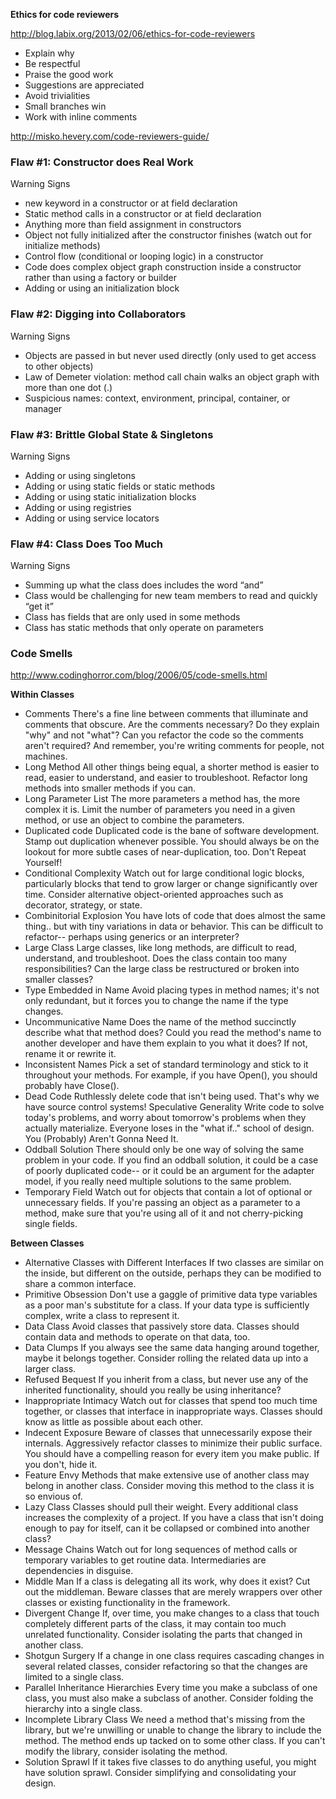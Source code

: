 
__Ethics for code reviewers__

http://blog.labix.org/2013/02/06/ethics-for-code-reviewers

* Explain why
* Be respectful
* Praise the good work
* Suggestions are appreciated
* Avoid trivialities
* Small branches win
* Work with inline comments

http://misko.hevery.com/code-reviewers-guide/

### Flaw #1: Constructor does Real Work
Warning Signs
* new keyword in a constructor or at field declaration
* Static method calls in a constructor or at field declaration
* Anything more than field assignment in constructors
* Object not fully initialized after the constructor finishes (watch out for initialize methods)
* Control flow (conditional or looping logic) in a constructor
* Code does complex object graph construction inside a constructor rather than using a factory or builder
* Adding or using an initialization block

### Flaw #2: Digging into Collaborators
Warning Signs
* Objects are passed in but never used directly (only used to get access to other objects)
* Law of Demeter violation: method call chain walks an object graph with more than one dot (.)
* Suspicious names: context, environment, principal, container, or manager

### Flaw #3: Brittle Global State & Singletons
Warning Signs
* Adding or using singletons
* Adding or using static fields or static methods
* Adding or using static initialization blocks
* Adding or using registries
* Adding or using service locators

### Flaw #4: Class Does Too Much
Warning Signs
* Summing up what the class does includes the word “and”
* Class would be challenging for new team members to read and quickly “get it”
* Class has fields that are only used in some methods
* Class has static methods that only operate on parameters



### Code Smells

http://www.codinghorror.com/blog/2006/05/code-smells.html

__Within Classes__

* Comments There's a fine line between comments that illuminate and comments that obscure. Are the comments necessary? Do they explain "why" and not "what"? Can you refactor the code so the comments aren't required? And remember, you're writing comments for people, not machines.
* Long Method All other things being equal, a shorter method is easier to read, easier to understand, and easier to troubleshoot. Refactor long methods into smaller methods if you can.
* Long Parameter List The more parameters a method has, the more complex it is. Limit the number of parameters you need in a given method, or use an object to combine the parameters.
* Duplicated code Duplicated code is the bane of software development. Stamp out duplication whenever possible. You should always be on the lookout for more subtle cases of near-duplication, too. Don't Repeat Yourself!
* Conditional Complexity Watch out for large conditional logic blocks, particularly blocks that tend to grow larger or change significantly over time. Consider alternative object-oriented approaches such as decorator, strategy, or state.
* Combinitorial Explosion You have lots of code that does almost the same thing.. but with tiny variations in data or behavior. This can be difficult to refactor-- perhaps using generics or an interpreter?
* Large Class Large classes, like long methods, are difficult to read, understand, and troubleshoot. Does the class contain too many responsibilities? Can the large class be restructured or broken into smaller classes?
* Type Embedded in Name Avoid placing types in method names; it's not only redundant, but it forces you to change the name if the type changes.
* Uncommunicative Name Does the name of the method succinctly describe what that method does? Could you read the method's name to another developer and have them explain to you what it does? If not, rename it or rewrite it.
* Inconsistent Names Pick a set of standard terminology and stick to it throughout your methods. For example, if you have Open(), you should probably have Close().
* Dead Code Ruthlessly delete code that isn't being used. That's why we have source control systems! Speculative Generality Write code to solve today's problems, and worry about tomorrow's problems when they actually materialize. Everyone loses in the "what if.." school of design. You (Probably) Aren't Gonna Need It.
* Oddball Solution There should only be one way of solving the same problem in your code. If you find an oddball solution, it could be a case of poorly duplicated code-- or it could be an argument for the adapter model, if you really need multiple solutions to the same problem.
* Temporary Field Watch out for objects that contain a lot of optional or unnecessary fields. If you're passing an object as a parameter to a method, make sure that you're using all of it and not cherry-picking single fields.

__Between Classes__

* Alternative Classes with Different Interfaces If two classes are similar on the inside, but different on the outside, perhaps they can be modified to share a common interface.
* Primitive Obsession Don't use a gaggle of primitive data type variables as a poor man's substitute for a class. If your data type is sufficiently complex, write a class to represent it.
* Data Class Avoid classes that passively store data. Classes should contain data and methods to operate on that data, too.
* Data Clumps If you always see the same data hanging around together, maybe it belongs together. Consider rolling the related data up into a larger class.
* Refused Bequest If you inherit from a class, but never use any of the inherited functionality, should you really be using inheritance?
* Inappropriate Intimacy Watch out for classes that spend too much time together, or classes that interface in inappropriate ways. Classes should know as little as possible about each other.
* Indecent Exposure Beware of classes that unnecessarily expose their internals. Aggressively refactor classes to minimize their public surface. You should have a compelling reason for every item you make public. If you don't, hide it.
* Feature Envy Methods that make extensive use of another class may belong in another class. Consider moving this method to the class it is so envious of.
* Lazy Class Classes should pull their weight. Every additional class increases the complexity of a project. If you have a class that isn't doing enough to pay for itself, can it be collapsed or combined into another class?
* Message Chains Watch out for long sequences of method calls or temporary variables to get routine data. Intermediaries are dependencies in disguise.
* Middle Man If a class is delegating all its work, why does it exist? Cut out the middleman. Beware classes that are merely wrappers over other classes or existing functionality in the framework.
* Divergent Change If, over time, you make changes to a class that touch completely different parts of the class, it may contain too much unrelated functionality. Consider isolating the parts that changed in another class.
* Shotgun Surgery If a change in one class requires cascading changes in several related classes, consider refactoring so that the changes are limited to a single class.
* Parallel Inheritance Hierarchies Every time you make a subclass of one class, you must also make a subclass of another. Consider folding the hierarchy into a single class.
* Incomplete Library Class We need a method that's missing from the library, but we're unwilling or unable to change the library to include the method. The method ends up tacked on to some other class. If you can't modify the library, consider isolating the method.
* Solution Sprawl If it takes five classes to do anything useful, you might have solution sprawl. Consider simplifying and consolidating your design.

